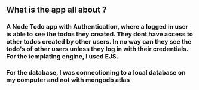## What is the app all about ?

### A Node Todo app with Authentication, where a logged in user is able to see the todos they created. They dont have access to other todos created by other users. In no way can they see the todo's of other users unless they log in with their credentials. For the templating engine, I used EJS.

### For the database, I was connectioning to a local database on my computer and not with mongodb atlas
